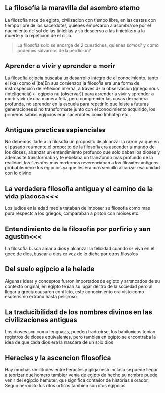 ## La filosofia la maravilla del asombro eterno
La filosofia nace de egipto, civilizacion con tiempo libre, en las castas con tiempo libre de los sacerdotes, quienes empezaron a asombrarse por el nacimiento del sol de las tinieblas y su descenso a las tinieblas y a la muerte y la repeticion de el ciclo.
> La filosofia solo se encarga de 2 cuestiones, quienes somos? y como podemos salvarnos de la perdicion?

## Aprender a vivir y aprender a morir
La filosofia egipcia buscaba un desarrollo integro de el conocimiento, tanto el (ka) como el (ba)En sus comienzos la filosofia era una forma de instrospeccion de reflexion interna, a traves de la observacion (griego nous (inteligencia) <- egipcio nu (observar)) para aprender a vivir y aprender a morir vivir de una manera feliz,   pero comprender las cosas de manera profunda, no aprender en la escuela para repetir lo que leiste a futuras generaciones si no transformarte junto con el conocimiento adquirido, los primeros sabios egipcios eran sacerdotes como Imhotep etc..

## Antiguas practicas sapienciales
No debemos darle a la filosofia un proposito de alcanzar la razon ya que en el pasado realmente el proposito de la filosofia era ascender al mundo de los dioses, alcanzar un entendimiento profundo que solo daban los dioses y ademas te transformaba y te rebelaba un transfondo mas profundo de la realidad, los filosofos mas modernos reverenciaban a los filosofos antiguos probablemente los egipcios ya que les era mas sencillo alcanzar esa unidad con lo divino

## La verdadera filosofia antigua y el camino de la vida piadosa<<<
Los judios en la edad media trataban de imponer su filosofia como mas pura respecto a los griegos, comparaban a platon con moises etc.

## Entendimiento de la filosofia por porfirio y san agustin<<<
La filosofia busca amar a dios y alcanzar la felicidad cuando se viva en el goce de dios, buscar a dios en vez de lo dicho por otros filosofos

## Del suelo egipcio a la helade
Algunas ideas y conceptos fueron importados de egipto y arrancados de su contexto original, en egipto tenian su lugar dentro de la sociedad pero al llegar a grecia causaron conflicto, este conocimiento era visto como esoterismo extraño hasta peligroso

## La traducibilidad de los nombres divinos en las civilizaciones antiguas
Los dioses son como lenguajes, pueden traducirse, los babilonicos tenian registros de dioses equivalentes, pero tambien en egipto se encontraba la idea de que cada dios era la mascara de un solo dios

## Heracles y la ascencion filosofica
Hay muchas similitudes entre heracles y gilgamesh incluso se puede llegar a teorizar que homero tambien venía de egipto de hecho su nombre puede venir del egipcio hemuter, que significa contador de historias u orador, Segun herodoto los ritos orficos tambien son ritos egipcios